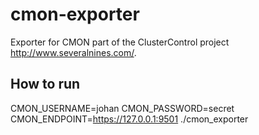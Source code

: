 # cmon-exporter
Exporter for CMON part of the ClusterControl project http://www.severalnines.com/.


## How to run
CMON_USERNAME=johan CMON_PASSWORD=secret CMON_ENDPOINT=https://127.0.0.1:9501 ./cmon_exporter


